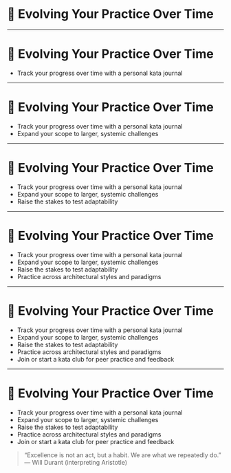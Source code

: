 # 🌱 Evolving Your Practice Over Time

<!-- 
This section emphasizes that architectural growth is a long-term, iterative process. 
Kata should mature in complexity, reflection, and diversity over time—just like the architect.
Encourage the audience to make practice a habit, not a phase.
-->

---

# 🌱 Evolving Your Practice Over Time

- Track your progress over time with a personal kata journal  
<!-- 
A design journal helps you reflect, spot patterns, and revisit decisions with fresh eyes. 
It becomes a living record of how your architectural thinking evolves—and a tool for deeper self-awareness.
-->

---

# 🌱 Evolving Your Practice Over Time

- Track your progress over time with a personal kata journal  
- Expand your scope to larger, systemic challenges  
<!-- 
Start small. But as your fluency grows, stretch into integration architectures, platform patterns, and org-wide systems. 
Include trade-offs in cost, maintainability, and scaling—not just tech stack decisions.
-->

---

# 🌱 Evolving Your Practice Over Time

- Track your progress over time with a personal kata journal  
- Expand your scope to larger, systemic challenges  
- Raise the stakes to test adaptability  
<!-- 
Shorten the timer. Change the requirements mid-way. Design from a stakeholder’s perspective.
These variations build pressure-tested instincts, not just textbook solutions.
-->

---

# 🌱 Evolving Your Practice Over Time

- Track your progress over time with a personal kata journal  
- Expand your scope to larger, systemic challenges  
- Raise the stakes to test adaptability  
- Practice across architectural styles and paradigms  
<!-- 
Try monoliths, microservices, event-driven systems, or hybrid models. 
Each style sharpens a different set of muscles. The goal isn’t loyalty—it’s fluency.
-->

---

# 🌱 Evolving Your Practice Over Time

- Track your progress over time with a personal kata journal  
- Expand your scope to larger, systemic challenges  
- Raise the stakes to test adaptability  
- Practice across architectural styles and paradigms  
- Join or start a kata club for peer practice and feedback  
<!-- 
Shared practice accelerates growth. 
A kata club—inside your team or community—adds accountability, diversity, and fresh challenge to your rhythm.
Design thinking improves faster in the open.
-->

---

# 🌱 Evolving Your Practice Over Time

- Track your progress over time with a personal kata journal  
- Expand your scope to larger, systemic challenges  
- Raise the stakes to test adaptability  
- Practice across architectural styles and paradigms  
- Join or start a kata club for peer practice and feedback  

> “Excellence is not an act, but a habit. We are what we repeatedly do.”  
> — Will Durant (interpreting Aristotle)

<!-- 
Architectural maturity doesn’t arrive—it’s built, one kata at a time.
With consistency and curiosity, your practice will evolve from exercise to instinct—and from instinct to leadership.
Keep showing up.
-->
